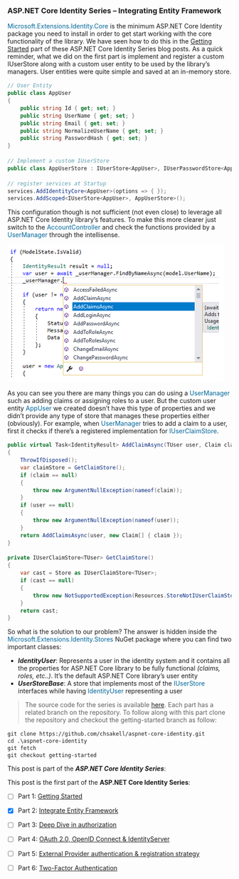 ### ASP.NET Core Identity Series – Integrating Entity Framework 
<font color=#069>Microsoft.Extensions.Identity.Core</font> is the minimum ASP.NET Core Identity package you need to install in order to get start working with the core functionality of the library. We have seen how to do this in the [Getting Started](./asp-net-core-identity-series-getting-started.md) part of these ASP.NET Core Identity Series blog posts. As a quick reminder, what we did on the first part is implement and register a custom IUserStore along with a custom user entity to be used by the library’s managers. User entities were quite simple and saved at an in-memory store.  

```c#
// User Entity
public class AppUser
{
    public string Id { get; set; }
    public string UserName { get; set; }
    public string Email { get; set; }
    public string NormalizeUserName { get; set; }
    public string PasswordHash { get; set; }
}
 
// Implement a custom IUserStore
public class AppUserStore : IUserStore<AppUser>, IUserPasswordStore<AppUser></AppUser>
 
// register services at Startup
services.AddIdentityCore<AppUser>(options => { });
services.AddScoped<IUserStore<AppUser>, AppUserStore>();
```  
This configuration though is not sufficient (not even close) to leverage all ASP.NET Core Identity library’s features. To make this more clearer just switch to the <font color=#069>AccountController</font> and check the functions provided by a <font color=#069>UserManager</font> through the intellisense.  

![ASP.NET Core Identity Series – Integrating Entity Framework ](./img/Part2/aspnet-core-identity-entity-framework-01.png)  

As you can see you there are many things you can do using a <font color=#069>UserManager</font> such as adding claims or assigning roles to a user. But the custom user entity <font color=#069>AppUser</font> we created doesn’t have this type of properties and we didn’t provide any type of store that manages these properties either (obviously). For example, when <font color=#069>UserManager</font> tries to add a claim to a user, first it checks if there’s a registered implementation for <font color=#069>IUserClaimStore</font>.  

```c#
public virtual Task<IdentityResult> AddClaimAsync(TUser user, Claim claim)
{
    ThrowIfDisposed();
    var claimStore = GetClaimStore();
    if (claim == null)
    {
        throw new ArgumentNullException(nameof(claim));
    }
    if (user == null)
    {
        throw new ArgumentNullException(nameof(user));
    }
    return AddClaimsAsync(user, new Claim[] { claim });
}
 
private IUserClaimStore<TUser> GetClaimStore()
{
    var cast = Store as IUserClaimStore<TUser>;
    if (cast == null)
    {
        throw new NotSupportedException(Resources.StoreNotIUserClaimStore);
    }
    return cast;
}
```  

So what is the solution to our problem? The answer is hidden inside the <font color=#069>Microsoft.Extensions.Identity.Stores</font> NuGet package where you can find two important classes:

+ ***IdentityUser***: Represents a user in the identity system and it contains all the properties for ASP.NET Core library to be fully functional *(claims, roles, etc..)*. It’s the default ASP.NET Core library’s user entity  
+ ***UserStoreBase***: A store that implements most of the <font color=#069>IUserStore</font> interfaces while having <font color=#069>IdentityUser</font> representing a user  

>The source code for the series is available [here](https://github.com/chenzuo/aspnet-core-identity). Each part has a related branch on the repository. To follow along with this part clone the repository and checkout the getting-started branch as follow:  
```shell
git clone https://github.com/chsakell/aspnet-core-identity.git
cd .\aspnet-core-identity
git fetch
git checkout getting-started
```  
This post is part of the ***ASP.NET Core Identity Series***:  

This post is the first part of the **ASP.NET Core Identity Series**:
 - [ ] Part 1: [Getting Started](https://chsakell.com/2018/04/28/asp-net-core-identity-series-getting-started/)  
- [x] Part 2: [Integrate Entity Framework](https://chsakell.com/2018/05/11/asp-net-core-identity-series-integrating-entity-framework/)  
- [ ] Part 3: [Deep Dive in authorization](https://chsakell.com/2018/06/13/asp-net-core-identity-series-deep-dive-in-authorization/)  
- [ ] Part 4: [OAuth 2.0, OpenID Connect & IdentityServer](https://chsakell.com/2019/03/11/asp-net-core-identity-series-oauth-2-0-openid-connect-identityserver/)  
- [ ] Part 5: [External Provider authentication & registration strategy](https://chsakell.com/2019/07/28/asp-net-core-identity-series-external-provider-authentication-registration-strategy/)  
- [ ] Part 6: [Two-Factor Authentication](https://chsakell.com/2019/08/18/asp-net-core-identity-series-two-factor-authentication/)  




